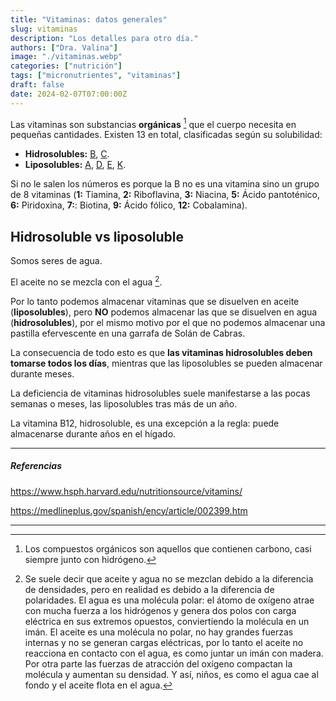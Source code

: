 ```yaml
---
title: "Vitaminas: datos generales"
slug: vitaminas
description: "Los detalles para otro día."
authors: ["Dra. Valina"]
image: "./vitaminas.webp"
categories: ["nutrición"]
tags: ["micronutrientes", "vitaminas"]
draft: false
date: 2024-02-07T07:00:00Z
---
```


Las vitaminas son substancias **orgánicas** [^1] que el cuerpo necesita en pequeñas cantidades. Existen 13 en total, clasificadas según su solubilidad:

- **Hidrosolubles:** [B](../vitaminas-grupo-b), [C](../vitamina-c).
- **Liposolubles:** [A](../vitamina-a), [D](../vitamina-d), [E](../vitamina-e), [K](../vitamina-k]).

Si no le salen los números es porque la B no es una vitamina sino un grupo de 8 vitaminas (**1:** Tiamina, **2:** Riboflavina, **3:** Niacina, **5:** Ácido pantoténico, **6:** Piridoxina, **7:**: Biotina, **9:** Ácido fólico, **12:** Cobalamina).

## Hidrosoluble vs liposoluble

Somos seres de agua.

El aceite no se mezcla con el agua [^2].

Por lo tanto podemos almacenar vitaminas que se disuelven en aceite (**liposolubles**), pero **NO** podemos almacenar las que se disuelven en agua (**hidrosolubles**), por el mismo motivo por el que no podemos almacenar una pastilla efervescente en una garrafa de Solán de Cabras.

La consecuencia de todo esto es que **las vitaminas hidrosolubles deben tomarse todos los días**, mientras que las liposolubles se pueden almacenar durante meses.

La deficiencia de vitaminas hidrosolubles suele manifestarse a las pocas semanas o meses, las liposolubles tras más de un año.

La vitamina B12, hidrosoluble, es una excepción a la regla: puede almacenarse durante años en el hígado.

---

##### Referencias

https://www.hsph.harvard.edu/nutritionsource/vitamins/

https://medlineplus.gov/spanish/ency/article/002399.htm

---

[^1]: Los compuestos orgánicos son aquellos que contienen carbono, casi siempre junto con hidrógeno.

[^2]: Se suele decir que aceite y agua no se mezclan debido a la diferencia de densidades, pero en realidad es debido a la diferencia de polaridades. El agua es una molécula polar: el átomo de oxígeno atrae con mucha fuerza a los hidrógenos y genera dos polos con carga eléctrica en sus extremos opuestos, conviertiendo la molécula en un imán. El aceite es una molécula no polar, no hay grandes fuerzas internas y no se generan cargas eléctricas, por lo tanto el aceite no reacciona en contacto con el agua, es como juntar un imán con madera. Por otra parte las fuerzas de atracción del oxígeno compactan la molécula y aumentan su densidad. Y así, niños, es como el agua cae al fondo y el aceite flota en el agua.
